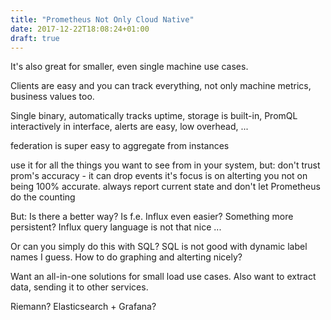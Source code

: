 ```yaml
---
title: "Prometheus Not Only Cloud Native"
date: 2017-12-22T18:08:24+01:00
draft: true
---
```


It's also great for smaller, even single machine use cases.

Clients are easy and you can track everything, not only machine metrics, business values too.

Single binary, automatically tracks uptime, storage is built-in, PromQL interactively in interface,
alerts are easy, low overhead, ...

federation is super easy to aggregate from instances

use it for all the things you want to see from in your system,
but: don't trust prom's accuracy - it can drop events
it's focus is on alterting you not on being 100% accurate.
always report current state and don't let Prometheus do the counting



But: Is there a better way? Is f.e. Influx even easier? Something more persistent?
Influx query language is not that nice ...

Or can you simply do this with SQL? SQL is not good with dynamic label names I guess.
How to do graphing and alterting nicely?

Want an all-in-one solutions for small load use cases. Also want to extract data, sending it to other services.

Riemann? Elasticsearch + Grafana?

